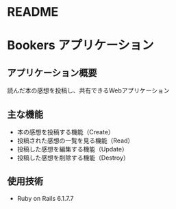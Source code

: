 # README

# Bookers アプリケーション

## アプリケーション概要
読んだ本の感想を投稿し、共有できるWebアプリケーション

## 主な機能
- 本の感想を投稿する機能（Create）
- 投稿された感想の一覧を見る機能（Read）
- 投稿した感想を編集する機能（Update）
- 投稿した感想を削除する機能（Destroy）

## 使用技術
- Ruby on Rails 6.1.7.7
